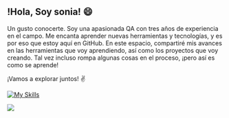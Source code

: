 ## !Hola, Soy sonia! :smile:

Un gusto conocerte. Soy una apasionada QA con tres años de experiencia en el campo. Me encanta aprender nuevas herramientas y tecnologías, y es por eso que estoy aquí en GitHub. En este espacio, compartiré mis avances en las herramientas que voy aprendiendo, así como los proyectos que voy creando. Tal vez incluso rompa algunas cosas en el proceso, ¡pero así es como se aprende! 

¡Vamos a explorar juntos! :v:

[![My Skills](https://skillicons.dev/icons?i=github,java,postman,js,html,mysql,eclipse)](https://skillicons.dev)
<p align="left">
   <img src="https://img.shields.io/badge/STATUS-EN%20DESAROLLO-green">
   </p>
